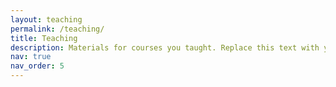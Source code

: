 ```yaml
---
layout: teaching
permalink: /teaching/
title: Teaching
description: Materials for courses you taught. Replace this text with your description.
nav: true
nav_order: 5
---
```

